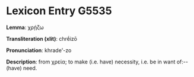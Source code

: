 # Lexicon Entry G5535

**Lemma**: χρῄζω

**Transliteration (xlit)**: chrḗizō

**Pronunciation**: khrade'-zo

**Description**:
from χρεία; to make (i.e. have) necessity, i.e. be in want of:--(have) need.
